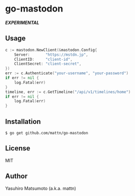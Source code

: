 # go-mastodon

***EXPERIMENTAL***

## Usage

```go
c := mastodon.NewClient(&mastodon.Config{
	Server:       "https://mstdn.jp",
	ClientID:     "client-id",
	ClientSecret: "client-secret",
})
err := c.Authenticate("your-username", "your-password")
if err != nil {
	log.Fatal(err)
}
timeline, err := c.GetTimeline("/api/v1/timelines/home")
if err != nil {
	log.Fatal(err)
}
```

## Installation

```
$ go get github.com/mattn/go-mastodon
```

## License

MIT

## Author

Yasuhiro Matsumoto (a.k.a. mattn)
